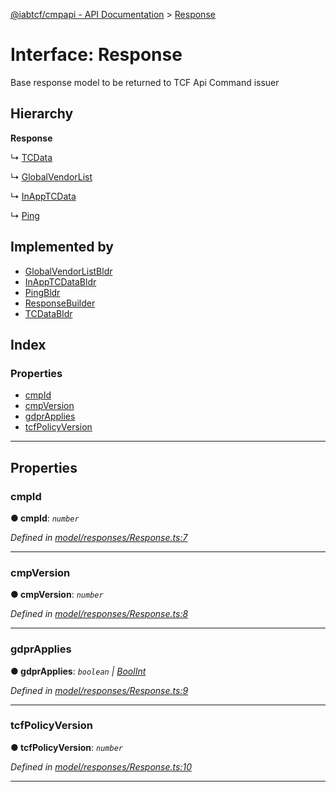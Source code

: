[@iabtcf/cmpapi - API Documentation](../README.md) > [Response](../interfaces/response.md)

# Interface: Response

Base response model to be returned to TCF Api Command issuer

## Hierarchy

**Response**

↳  [TCData](tcdata.md)

↳  [GlobalVendorList](globalvendorlist.md)

↳  [InAppTCData](inapptcdata.md)

↳  [Ping](ping.md)

## Implemented by

* [GlobalVendorListBldr](../classes/globalvendorlistbldr.md)
* [InAppTCDataBldr](../classes/inapptcdatabldr.md)
* [PingBldr](../classes/pingbldr.md)
* [ResponseBuilder](../classes/responsebuilder.md)
* [TCDataBldr](../classes/tcdatabldr.md)

## Index

### Properties

* [cmpId](response.md#cmpid)
* [cmpVersion](response.md#cmpversion)
* [gdprApplies](response.md#gdprapplies)
* [tcfPolicyVersion](response.md#tcfpolicyversion)

---

## Properties

<a id="cmpid"></a>

###  cmpId

**● cmpId**: *`number`*

*Defined in [model/responses/Response.ts:7](https://github.com/chrispaterson/iabtcf/blob/aa3fc72/modules/cmpapi/src/model/responses/Response.ts#L7)*

___
<a id="cmpversion"></a>

###  cmpVersion

**● cmpVersion**: *`number`*

*Defined in [model/responses/Response.ts:8](https://github.com/chrispaterson/iabtcf/blob/aa3fc72/modules/cmpapi/src/model/responses/Response.ts#L8)*

___
<a id="gdprapplies"></a>

###  gdprApplies

**● gdprApplies**: *`boolean` \| [BoolInt](../#boolint)*

*Defined in [model/responses/Response.ts:9](https://github.com/chrispaterson/iabtcf/blob/aa3fc72/modules/cmpapi/src/model/responses/Response.ts#L9)*

___
<a id="tcfpolicyversion"></a>

###  tcfPolicyVersion

**● tcfPolicyVersion**: *`number`*

*Defined in [model/responses/Response.ts:10](https://github.com/chrispaterson/iabtcf/blob/aa3fc72/modules/cmpapi/src/model/responses/Response.ts#L10)*

___

